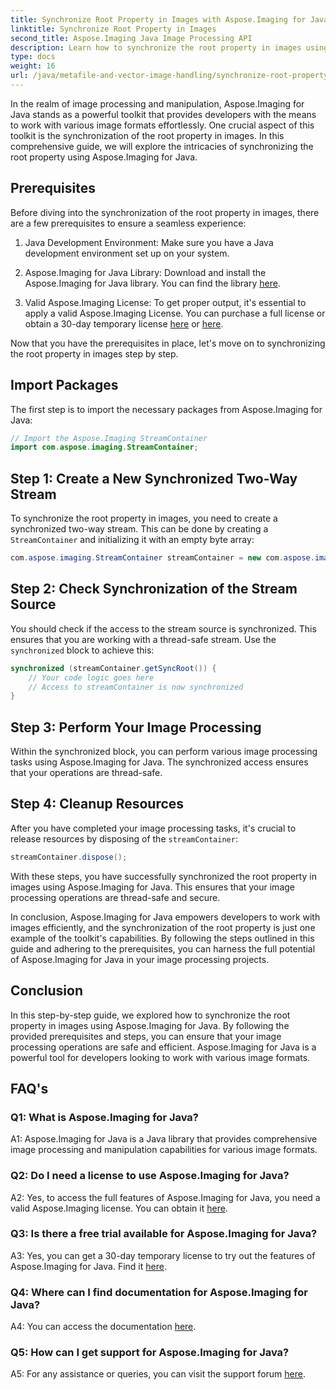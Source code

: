 ```yaml
---
title: Synchronize Root Property in Images with Aspose.Imaging for Java
linktitle: Synchronize Root Property in Images
second_title: Aspose.Imaging Java Image Processing API
description: Learn how to synchronize the root property in images using Aspose.Imaging for Java. Ensure thread-safe image processing with this step-by-step guide.
type: docs
weight: 16
url: /java/metafile-and-vector-image-handling/synchronize-root-property-in-images/
---
```

In the realm of image processing and manipulation, Aspose.Imaging for Java stands as a powerful toolkit that provides developers with the means to work with various image formats effortlessly. One crucial aspect of this toolkit is the synchronization of the root property in images. In this comprehensive guide, we will explore the intricacies of synchronizing the root property using Aspose.Imaging for Java.

## Prerequisites

Before diving into the synchronization of the root property in images, there are a few prerequisites to ensure a seamless experience:

1. Java Development Environment: Make sure you have a Java development environment set up on your system.

2. Aspose.Imaging for Java Library: Download and install the Aspose.Imaging for Java library. You can find the library [here](https://releases.aspose.com/imaging/java/).

3. Valid Aspose.Imaging License: To get proper output, it's essential to apply a valid Aspose.Imaging License. You can purchase a full license or obtain a 30-day temporary license [here](https://purchase.aspose.com/buy) or [here](https://purchase.aspose.com/temporary-license/).

Now that you have the prerequisites in place, let's move on to synchronizing the root property in images step by step.

## Import Packages

The first step is to import the necessary packages from Aspose.Imaging for Java:

```java
// Import the Aspose.Imaging StreamContainer
import com.aspose.imaging.StreamContainer;
```

## Step 1: Create a New Synchronized Two-Way Stream

To synchronize the root property in images, you need to create a synchronized two-way stream. This can be done by creating a `StreamContainer` and initializing it with an empty byte array:

```java
com.aspose.imaging.StreamContainer streamContainer = new com.aspose.imaging.StreamContainer(new java.io.ByteArrayInputStream(new byte[0]));
```

## Step 2: Check Synchronization of the Stream Source

You should check if the access to the stream source is synchronized. This ensures that you are working with a thread-safe stream. Use the `synchronized` block to achieve this:

```java
synchronized (streamContainer.getSyncRoot()) {
    // Your code logic goes here
    // Access to streamContainer is now synchronized
}
```

## Step 3: Perform Your Image Processing

Within the synchronized block, you can perform various image processing tasks using Aspose.Imaging for Java. The synchronized access ensures that your operations are thread-safe.

## Step 4: Cleanup Resources

After you have completed your image processing tasks, it's crucial to release resources by disposing of the `streamContainer`:

```java
streamContainer.dispose();
```

With these steps, you have successfully synchronized the root property in images using Aspose.Imaging for Java. This ensures that your image processing operations are thread-safe and secure.

In conclusion, Aspose.Imaging for Java empowers developers to work with images efficiently, and the synchronization of the root property is just one example of the toolkit's capabilities. By following the steps outlined in this guide and adhering to the prerequisites, you can harness the full potential of Aspose.Imaging for Java in your image processing projects.

## Conclusion

In this step-by-step guide, we explored how to synchronize the root property in images using Aspose.Imaging for Java. By following the provided prerequisites and steps, you can ensure that your image processing operations are safe and efficient. Aspose.Imaging for Java is a powerful tool for developers looking to work with various image formats.

## FAQ's

### Q1: What is Aspose.Imaging for Java?

A1: Aspose.Imaging for Java is a Java library that provides comprehensive image processing and manipulation capabilities for various image formats.

### Q2: Do I need a license to use Aspose.Imaging for Java?

A2: Yes, to access the full features of Aspose.Imaging for Java, you need a valid Aspose.Imaging license. You can obtain it [here](https://purchase.aspose.com/buy).

### Q3: Is there a free trial available for Aspose.Imaging for Java?

A3: Yes, you can get a 30-day temporary license to try out the features of Aspose.Imaging for Java. Find it [here](https://purchase.aspose.com/temporary-license/).

### Q4: Where can I find documentation for Aspose.Imaging for Java?

A4: You can access the documentation [here](https://reference.aspose.com/imaging/java/).

### Q5: How can I get support for Aspose.Imaging for Java?

A5: For any assistance or queries, you can visit the support forum [here](https://forum.aspose.com/).
